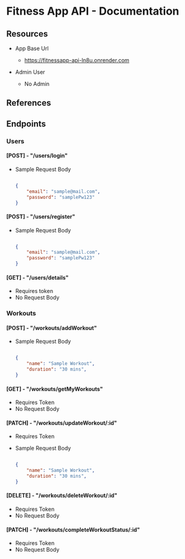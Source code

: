 # Fitness App API - Documentation

## Resources

- App Base Url
    - https://fitnessapp-api-ln8u.onrender.com

- Admin User
    - No Admin

## References

## Endpoints

### Users

#### [POST] - "/users/login"

- Sample Request Body

    ```json

    {
        "email": "sample@mail.com",
        "password": "samplePw123"
    }

    ```

#### [POST] - "/users/register"

- Sample Request Body

    ```json

    {
        "email": "sample@mail.com",
        "password": "samplePw123"
    }

    ```
#### [GET] - "/users/details"

- Requires token
- No Request Body

      
### Workouts

#### [POST] - "/workouts/addWorkout"

- Sample Request Body

    ```json

    {
        "name": "Sample Workout",
        "duration": "30 mins",
    }

    ```

#### [GET] - "/workouts/getMyWorkouts"
- Requires Token
- No Request Body


#### [PATCH] - "/workouts/updateWorkout/:id"
- Requires Token
- Sample Request Body

    ```json

    {
        "name": "Sample Workout",
        "duration": "30 mins",
    }

    ```

#### [DELETE] - "/workouts/deleteWorkout/:id"
- Requires Token
- No Request Body

#### [PATCH] - "/workouts/completeWorkoutStatus/:id"
- Requires Token
- No Request Body
